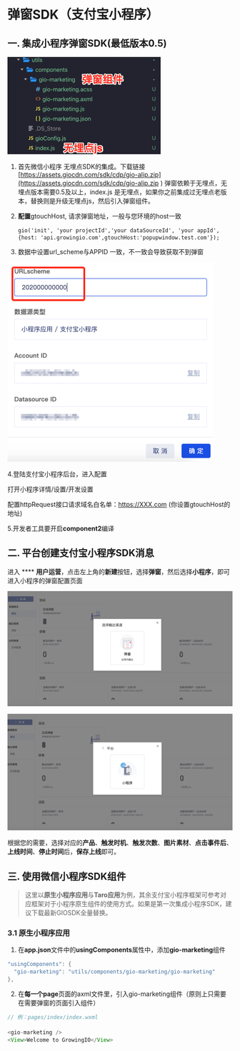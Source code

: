 # 弹窗SDK（支付宝小程序）

## 一. 集成小程序弹窗SDK\(最低版本0.5\)

![](../../../../.gitbook/assets/image%20%28282%29.png)

1. 首先微信小程序 无埋点SDK的集成。下载链接[https://assets.giocdn.com/sdk/cdp/gio-alip.zip](https://assets.giocdn.com/sdk/cdp/gio-alip.zip
   )   弹窗依赖于无埋点，无埋点版本需要0.5及以上，index.js 是无埋点，如果你之前集成过无埋点老版本，替换则是升级无埋点js，然后引入弹窗组件。
2. **配置**gtouchHost, 请求弹窗地址，一般与您环境的host一致

   ```text
   gio('init', 'your projectId','your dataSourceId', 'your appId', {host: 'api.growingio.com',gtouchHost:'popupwindow.test.com'});
   ```

3. 数据中设置url\_scheme与APPID 一致，不一致会导致获取不到弹窗

![](../../../../.gitbook/assets/image%20%28295%29.png)

4.登陆支付宝小程序后台，进入配置

打开小程序详情/设置/开发设置

配置httpRequest接口请求域名白名单：https://XXX.com \(你设置gtouchHost的地址\)

5.开发者工具要开启**component2**编译

## 二. 平台创建支付宝小程序SDK消息

进入 **** **用户运营**，点击左上角的**新建**按钮，选择**弹窗**，然后选择**小程序**，即可进入小程序的弹窗配置页面

![](../../../../.gitbook/assets/image%20%28260%29.png)

![](../../../../.gitbook/assets/image%20%28258%29.png)

根据您的需要，选择对应的**产品**、**触发时机**、**触发次数**、**图片素材**、**点击事件后**、**上线时间**、**停止时间**后，**保存上线**即可。

## 三. 使用微信小程序SDK组件

> 这里以**原生小程序应用**与**Taro应用**为例，其余支付宝小程序框架可参考对应框架对于小程序原生组件的使用方式。如果是第一次集成小程序SDK，建议下载最新GIOSDK全量替换。

### 3.1 原生小程序应用

1. 在**app.json**文件中的**usingComponents**属性中，添加**gio-marketing**组件

```java
"usingComponents": {
  "gio-marketing": "utils/components/gio-marketing/gio-marketing"
},
```

2. 在**每一个page**页面的axml文件里，引入gio-marketing组件（原则上只需要在需要弹窗的页面引入组件）

```java
// 例：pages/index/index.wxml

<gio-marketing />
<View>Welcome to GrowingIO</View>
```

